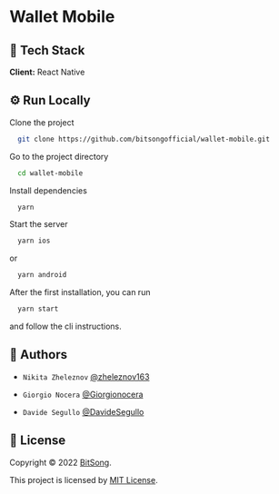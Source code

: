 # Wallet Mobile

## 🚀 Tech Stack

**Client:** React Native
## ⚙️ Run Locally

Clone the project

```bash
  git clone https://github.com/bitsongofficial/wallet-mobile.git
```

Go to the project directory

```bash
  cd wallet-mobile
```

Install dependencies

```bash
  yarn
```

Start the server

```bash
  yarn ios
```
or
```bash
  yarn android
```

After the first installation, you can run
```bash
  yarn start
```
and follow the cli instructions.

## 👤 Authors
- `Nikita Zheleznov` [@zheleznov163](https://github.com/zheleznov163)

- `Giorgio Nocera` [@Giorgionocera](https://github.com/Giorgionocera)

- `Davide Segullo` [@DavideSegullo](https://github.com/DavideSegullo)

## 🔏 License
Copyright © 2022 [BitSong](https://github.com/bitsongofficial).

This project is licensed by [MIT License](https://api.github.com/licenses/mit).

